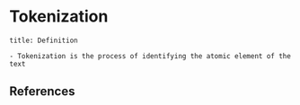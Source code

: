 ---
---

# Tokenization

```ad-important
title: Definition

- Tokenization is the process of identifying the atomic element of the text
```


## References
